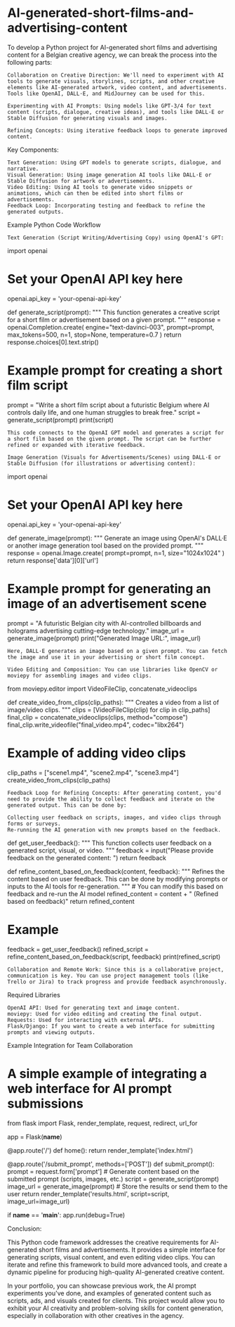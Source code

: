 # AI-generated-short-films-and-advertising-content
To develop a Python project for AI-generated short films and advertising content for a Belgian creative agency, we can break the process into the following parts:

    Collaboration on Creative Direction: We'll need to experiment with AI tools to generate visuals, storylines, scripts, and other creative elements like AI-generated artwork, video content, and advertisements. Tools like OpenAI, DALL·E, and MidJourney can be used for this.

    Experimenting with AI Prompts: Using models like GPT-3/4 for text content (scripts, dialogue, creative ideas), and tools like DALL·E or Stable Diffusion for generating visuals and images.

    Refining Concepts: Using iterative feedback loops to generate improved content.

Key Components:

    Text Generation: Using GPT models to generate scripts, dialogue, and narrative.
    Visual Generation: Using image generation AI tools like DALL·E or Stable Diffusion for artwork or advertisements.
    Video Editing: Using AI tools to generate video snippets or animations, which can then be edited into short films or advertisements.
    Feedback Loop: Incorporating testing and feedback to refine the generated outputs.

Example Python Code Workflow

    Text Generation (Script Writing/Advertising Copy) using OpenAI's GPT:

import openai

# Set your OpenAI API key here
openai.api_key = 'your-openai-api-key'

def generate_script(prompt):
    """
    This function generates a creative script for a short film or advertisement
    based on a given prompt.
    """
    response = openai.Completion.create(
        engine="text-davinci-003",
        prompt=prompt,
        max_tokens=500,
        n=1,
        stop=None,
        temperature=0.7
    )
    return response.choices[0].text.strip()

# Example prompt for creating a short film script
prompt = "Write a short film script about a futuristic Belgium where AI controls daily life, and one human struggles to break free."
script = generate_script(prompt)
print(script)

    This code connects to the OpenAI GPT model and generates a script for a short film based on the given prompt. The script can be further refined or expanded with iterative feedback.

    Image Generation (Visuals for Advertisements/Scenes) using DALL·E or Stable Diffusion (for illustrations or advertising content):

import openai

# Set your OpenAI API key here
openai.api_key = 'your-openai-api-key'

def generate_image(prompt):
    """
    Generate an image using OpenAI's DALL·E or another image generation tool
    based on the provided prompt.
    """
    response = openai.Image.create(
        prompt=prompt,
        n=1,
        size="1024x1024"
    )
    return response['data'][0]['url']

# Example prompt for generating an image of an advertisement scene
prompt = "A futuristic Belgian city with AI-controlled billboards and holograms advertising cutting-edge technology."
image_url = generate_image(prompt)
print("Generated Image URL:", image_url)

    Here, DALL·E generates an image based on a given prompt. You can fetch the image and use it in your advertising or short film concept.

    Video Editing and Composition: You can use libraries like OpenCV or moviepy for assembling images and video clips.

from moviepy.editor import VideoFileClip, concatenate_videoclips

def create_video_from_clips(clip_paths):
    """
    Creates a video from a list of image/video clips.
    """
    clips = [VideoFileClip(clip) for clip in clip_paths]
    final_clip = concatenate_videoclips(clips, method="compose")
    final_clip.write_videofile("final_video.mp4", codec="libx264")

# Example of adding video clips
clip_paths = ["scene1.mp4", "scene2.mp4", "scene3.mp4"]
create_video_from_clips(clip_paths)

    Feedback Loop for Refining Concepts: After generating content, you'd need to provide the ability to collect feedback and iterate on the generated output. This can be done by:

    Collecting user feedback on scripts, images, and video clips through forms or surveys.
    Re-running the AI generation with new prompts based on the feedback.

def get_user_feedback():
    """
    This function collects user feedback on a generated script, visual, or video.
    """
    feedback = input("Please provide feedback on the generated content: ")
    return feedback

def refine_content_based_on_feedback(content, feedback):
    """
    Refines the content based on user feedback. This can be done by modifying
    prompts or inputs to the AI tools for re-generation.
    """
    # You can modify this based on feedback and re-run the AI model
    refined_content = content + " (Refined based on feedback)"
    return refined_content

# Example
feedback = get_user_feedback()
refined_script = refine_content_based_on_feedback(script, feedback)
print(refined_script)

    Collaboration and Remote Work: Since this is a collaborative project, communication is key. You can use project management tools (like Trello or Jira) to track progress and provide feedback asynchronously.

Required Libraries

    OpenAI API: Used for generating text and image content.
    moviepy: Used for video editing and creating the final output.
    Requests: Used for interacting with external APIs.
    Flask/Django: If you want to create a web interface for submitting prompts and viewing outputs.

Example Integration for Team Collaboration

# A simple example of integrating a web interface for AI prompt submissions
from flask import Flask, render_template, request, redirect, url_for

app = Flask(__name__)

@app.route('/')
def home():
    return render_template('index.html')

@app.route('/submit_prompt', methods=['POST'])
def submit_prompt():
    prompt = request.form['prompt']
    # Generate content based on the submitted prompt (scripts, images, etc.)
    script = generate_script(prompt)
    image_url = generate_image(prompt)
    # Store the results or send them to the user
    return render_template('results.html', script=script, image_url=image_url)

if __name__ == '__main__':
    app.run(debug=True)

Conclusion:

This Python code framework addresses the creative requirements for AI-generated short films and advertisements. It provides a simple interface for generating scripts, visual content, and even editing video clips. You can iterate and refine this framework to build more advanced tools, and create a dynamic pipeline for producing high-quality AI-generated creative content.

In your portfolio, you can showcase previous work, the AI prompt experiments you've done, and examples of generated content such as scripts, ads, and visuals created for clients. This project would allow you to exhibit your AI creativity and problem-solving skills for content generation, especially in collaboration with other creatives in the agency.
